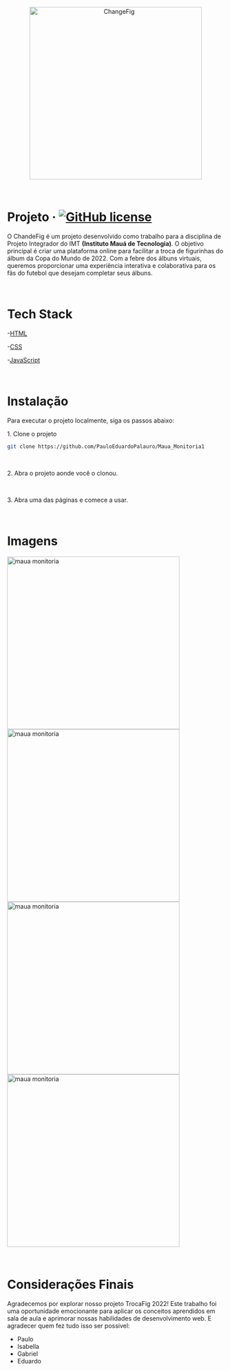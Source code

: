 <p align="center">
  <img src="https://i.imgur.com/nQomAiJ.png" width="400" alt="ChangeFig" />
</p>

<br>

# Projeto &middot; [![GitHub license](https://img.shields.io/badge/IMT-P.I-blue.svg)](https://maua.br/)
O ChandeFig é um projeto desenvolvido como trabalho para a disciplina de Projeto Integrador do IMT **(Instituto Mauá de Tecnologia)**. O objetivo principal é criar uma plataforma online para facilitar a troca de figurinhas do álbum da Copa do Mundo de 2022. Com a febre dos álbuns virtuais, queremos proporcionar uma experiência interativa e colaborativa para os fãs do futebol que desejam completar seus álbuns.

<br>

# Tech Stack
-[HTML](https://developer.mozilla.org/en-US/docs/Web/HTML)

-[CSS](https://developer.mozilla.org/en-US/docs/Web/CSS)

-[JavaScript](https://developer.mozilla.org/pt-BR/docs/Web/JavaScript)

<br>

# Instalação

Para executar o projeto localmente, siga os passos abaixo:

<p align="left">
1. Clone o projeto
   
```bash
git clone https://github.com/PauloEduardoPalauro/Maua_Monitoria1
```
</p>

<br>

<p align="left">
2. Abra o projeto aonde você o clonou.
</p>

<br>

<p align="left">
 3. Abra uma das páginas e comece a usar.
</p>

<br>


# Imagens

<img src="https://i.imgur.com/v25qg1i.png" width="400" alt="maua monitoria" /> <img src="https://i.imgur.com/PTGiqn0.png" width="400" alt="maua monitoria" />
<img src="https://i.imgur.com/mPMtX6T.png" width="400" alt="maua monitoria" /> <img src="https://i.imgur.com/I26TRYs.png" width="400" alt="maua monitoria" />

<br>

# Considerações Finais

Agradecemos por explorar nosso projeto TrocaFig 2022! Este trabalho foi uma oportunidade emocionante para aplicar os conceitos aprendidos em sala de aula e aprimorar nossas habilidades de desenvolvimento web. E agradecer quem fez tudo isso ser possivel:

- Paulo 
- Isabella
- Gabriel
- Eduardo

